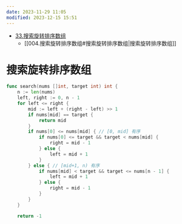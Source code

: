 ```yaml
---
date: 2023-11-29 11:05
modified: 2023-12-15 15:51
---
```


- [33.搜索旋转排序数组](https://leetcode.cn/problems/search-in-rotated-sorted-array/)
	- [[004.搜索旋转排序数组#搜索旋转排序数组|搜索旋转排序数组]]

# 搜索旋转排序数组

```go
func search(nums []int, target int) int {
	n := len(nums)
	left, right := 0, n - 1
	for left <= right {
		mid := left + (right - left) >> 1
		if nums[mid] == target {
			return mid
		}
		if nums[0] <= nums[mid] { // [0, mid] 有序
			if nums[0] <= target && target < nums[mid] {
				right = mid - 1
			} else {
				left = mid + 1
			}
		} else { // [mid+1, n) 有序
			if nums[mid] < target && target <= nums[n - 1] {
				left = mid + 1
			} else {
				right = mid - 1
			}
		}
	}

	return -1
```
